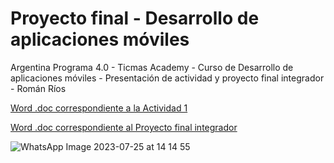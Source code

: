 # Proyecto final - Desarrollo de aplicaciones móviles
Argentina Programa 4.0 - Ticmas Academy - Curso de Desarrollo de aplicaciones móviles - Presentación de actividad y proyecto final integrador - Román Ríos

[Word .doc correspondiente a la Actividad 1](https://github.com/romanrios/ticmas-desarrollo-aplicaciones-moviles/raw/main/Rom%C3%A1n%20R%C3%ADos%20-%20Actividad%201.doc)

[Word .doc correspondiente al Proyecto final integrador](https://github.com/romanrios/ticmas-desarrollo-aplicaciones-moviles/raw/main/Rom%C3%A1n%20R%C3%ADos%20-%20Proyecto%20final.doc)

![WhatsApp Image 2023-07-25 at 14 14 55](https://github.com/romanrios/ticmas-desarrollo-aplicaciones-moviles/assets/122373737/d6069add-d24e-4a2d-808f-7799561b0717)
